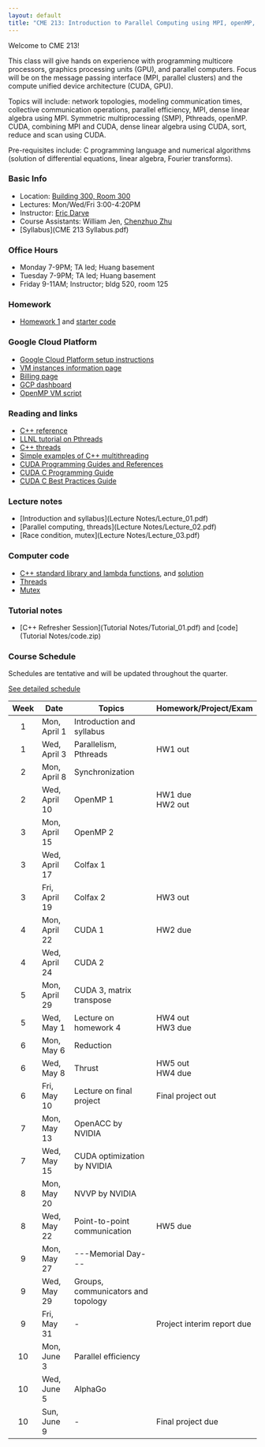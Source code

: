 ```yaml
---
layout: default
title: "CME 213: Introduction to Parallel Computing using MPI, openMP, and CUDA"
---
```


Welcome to CME 213!

This class will give hands on experience with programming multicore processors, graphics processing units (GPU), and parallel computers. Focus will be on the message passing interface (MPI, parallel clusters) and the compute unified device architecture (CUDA, GPU).  

Topics will include: network topologies, modeling communication times, collective communication operations, parallel efficiency, MPI, dense linear algebra using MPI. Symmetric multiprocessing (SMP), Pthreads, openMP. CUDA, combining MPI and CUDA, dense linear algebra using CUDA, sort, reduce and scan using CUDA.

Pre-requisites include: C programming language and numerical algorithms (solution of differential equations, linear algebra, Fourier transforms).

### Basic Info

* Location: [Building 300, Room 300](http://campus-map.stanford.edu/?id=300-300)  
* Lectures: Mon/Wed/Fri 3:00-4:20PM
* Instructor: [Eric Darve](https://me.stanford.edu/people/eric-darve)  
* Course Assistants: William Jen, [Chenzhuo Zhu](http://stanford.edu/~czhu95/)
* [Syllabus](CME 213 Syllabus.pdf)

### Office Hours

* Monday 7-9PM; TA led; Huang basement
* Tuesday 7-9PM; TA led; Huang basement
* Friday 9-11AM; Instructor; bldg 520, room 125

### Homework

* [Homework 1](Homework/hw1.pdf) and [starter code](Homework/code_hw1.zip)

### Google Cloud Platform 
* [Google Cloud Platform setup instructions](./gcp.html)
* [VM instances information page](https://console.cloud.google.com/compute)
* [Billing page](https://console.cloud.google.com/billing)
* [GCP dashboard](https://console.cloud.google.com/home)
* [OpenMP VM script](Code/create_vm_openmp.sh)

### Reading and links

* [C++ reference](https://en.cppreference.com/w/cpp)
* [LLNL tutorial on Pthreads](https://computing.llnl.gov/tutorials/pthreads/)
* [C++ threads](http://www.cplusplus.com/reference/thread/thread/)
* [Simple examples of C++ multithreading](https://www.geeksforgeeks.org/multithreading-in-cpp/)
* [CUDA Programming Guides and References](http://docs.nvidia.com/cuda/index.html)
* [CUDA C Programming Guide](http://docs.nvidia.com/cuda/pdf/CUDA_C_Programming_Guide.pdf)
* [CUDA C Best Practices Guide](http://docs.nvidia.com/cuda/pdf/CUDA_C_Best_Practices_Guide.pdf)

### Lecture notes

* [Introduction and syllabus](Lecture Notes/Lecture_01.pdf)
* [Parallel computing, threads](Lecture Notes/Lecture_02.pdf)
* [Race condition, mutex](Lecture Notes/Lecture_03.pdf)

### Computer code

* [C++ standard library and lambda functions](Code/ex1_transform.cpp), and [solution](Code/ex1_transform_solution.cpp) 
* [Threads](Code/pthread.zip)
* [Mutex](Code/mutex.zip)

### Tutorial notes

* [C++ Refresher Session](Tutorial Notes/Tutorial_01.pdf) and [code](Tutorial Notes/code.zip)

### Course Schedule

Schedules are tentative and will be updated throughout the quarter.

[See detailed schedule](./schedule.html)

| Week          | Date                 | Topics                             | Homework/Project/Exam      |
| :-----------: | -------------------- | ---------------------------------- | -------------------------- |
| 1             | Mon, April 1         | Introduction and syllabus          |                            |
| 1             | Wed, April 3         | Parallelism, Pthreads              | HW1 out                    |
| 2             | Mon, April 8         | Synchronization                    |                            |
| 2             | Wed, April 10        | OpenMP 1                           | HW1 due <br> HW2 out       |
| 3             | Mon, April 15        | OpenMP 2                           |                            |
| 3             | Wed, April 17        | Colfax 1                           |                            |
| 3             | Fri, April 19        | Colfax 2                           | HW3 out                    |
| 4             | Mon, April 22        | CUDA 1                             | HW2 due                    |
| 4             | Wed, April 24        | CUDA 2                             |                            |
| 5             | Mon, April 29        | CUDA 3, matrix transpose           |                            |
| 5             | Wed, May 1           | Lecture on homework 4              | HW4 out <br> HW3 due       |
| 6             | Mon, May 6           | Reduction                          |                            |
| 6             | Wed, May 8           | Thrust                             | HW5 out <br> HW4 due       |
| 6             | Fri, May 10          | Lecture on final project           | Final project out          |
| 7             | Mon, May 13          | OpenACC by NVIDIA                  |                            |
| 7             | Wed, May 15          | CUDA optimization by NVIDIA        |                            |
| 8             | Mon, May 20          | NVVP by NVIDIA                     |                            |
| 8             | Wed, May 22          | Point-to-point communication       | HW5 due                    |
| 9             | Mon, May 27          | ---Memorial Day---                 |                            |
| 9             | Wed, May 29          | Groups, communicators and topology |                            |
| 9             | Fri, May 31          | -                                  | Project interim report due |
| 10            | Mon, June 3          | Parallel efficiency                |                            |
| 10            | Wed, June 5          | AlphaGo                            |                            |
| 10            | Sun, June 9          | -                                  | Final project due          |
